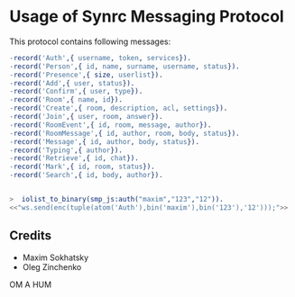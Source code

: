 Usage of Synrc Messaging Protocol
=================================

This protocol contains following messages:

```erlang
-record('Auth',{ username, token, services}).
-record('Person',{ id, name, surname, username, status}).
-record('Presence',{ size, userlist}).
-record('Add',{ user, status}).
-record('Confirm',{ user, type}).
-record('Room',{ name, id}).
-record('Create',{ room, description, acl, settings}).
-record('Join',{ user, room, answer}).
-record('RoomEvent',{ id, room, message, author}).
-record('RoomMessage',{ id, author, room, body, status}).
-record('Message',{ id, author, body, status}).
-record('Typing',{ author}).
-record('Retrieve',{ id, chat}).
-record('Mark',{ id, room, status}).
-record('Search',{ id, body, author}).
```

```erlang

>  iolist_to_binary(smp_js:auth("maxim","123","12")).
<<"ws.send(enc(tuple(atom('Auth'),bin('maxim'),bin('123'),'12')));">>

```

Credits
-------

* Maxim Sokhatsky
* Oleg Zinchenko

OM A HUM
